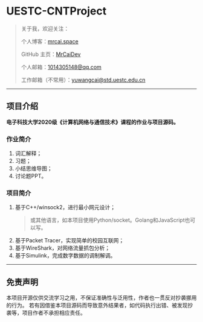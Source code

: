 # UESTC-CNTProject

> 关于我，欢迎关注：
>
> 个人博客：[mrcai.space](https://mrcai.space)
>
> GitHub 主页：[MrCaiDev](https://github.com/MrCaiDev)
>
> 个人邮箱：1014305148@qq.com
>
> 工作邮箱（不常用）：yuwangcai@std.uestc.edu.cn

---

## 项目介绍

**电子科技大学2020级《计算机网络与通信技术》课程的作业与项目源码。**

### 作业简介

1. 词汇解释；
2. 习题；
3. 小结思维导图；
4. 讨论题PPT。

### 项目简介

1. 基于C++/winsock2，进行最小网元设计；
    > 或其他语言，如本项目使用Python/socket。Golang和JavaScript也可以写。
2. 基于Packet Tracer，实现简单的校园互联网；
3. 基于WireShark，对网络流量抓包分析；
4. 基于Simulink，完成数字数据的调制解调。

---

## 免责声明

本项目开源仅供交流学习之用，不保证准确性与泛用性，作者也一贯反对抄袭挪用的行为。
若有因借鉴本项目源码而导致意外结果者，如代码执行出错、被发现抄袭等，项目作者不承担相应责任。
